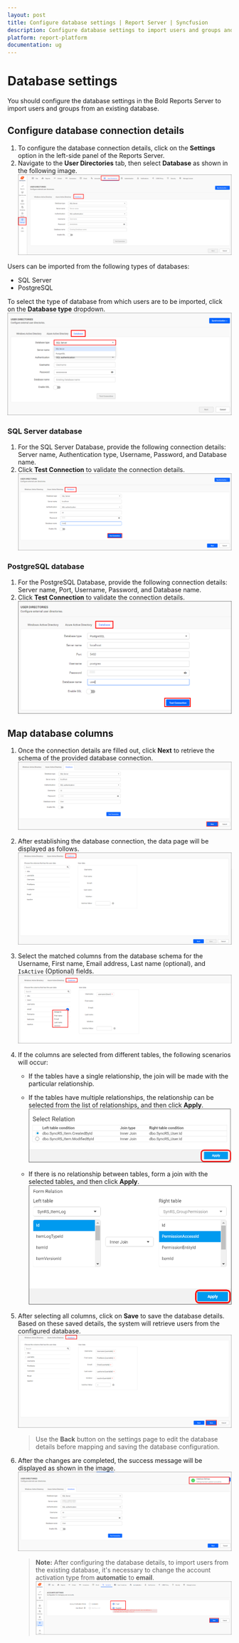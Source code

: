 ```yaml
---
layout: post
title: Configure database settings | Report Server | Syncfusion
description: Configure database settings to import users and groups and synchronize their details after importing into the Bold Reports On-Premise.
platform: report-platform
documentation: ug
---
```


# Database settings

You should configure the database settings in the Bold Reports Server to import users and groups from an existing database.

## Configure database connection details

1. To configure the database connection details, click on the **Settings** option in the left-side panel of the Reports Server.
2. Navigate to the **User Directories** tab, then select **Database** as shown in the following image.
    ![Database connection configuration page](/static/assets/on-premise/images/settings/database-settings-page.png)

Users can be imported from the following types of databases:
* SQL Server
* PostgreSQL

To select the type of database from which users are to be imported, click on the **Database type** dropdown.
    ![Select database Type](/static/assets/on-premise/images/settings/select-database-type.png)

### SQL Server database

1. For the SQL Server Database, provide the following connection details: Server name, Authentication type, Username, Password, and Database name.
2. Click **Test Connection** to validate the connection details.
![Configuring SQL Server database connection](/static/assets/on-premise/images/settings/connect-to-sqlserver-database.png)

### PostgreSQL database

1. For the PostgreSQL Database, provide the following connection details: Server name, Port, Username, Password, and Database name.
2. Click **Test Connection** to validate the connection details.
![Configuring PostgreSQL database connection](/static/assets/on-premise/images/settings/connect-to-postgresql-database.png)

## Map database columns

1. Once the connection details are filled out, click **Next** to retrieve the schema of the provided database connection.
    ![Select Next option from database page](/static/assets/on-premise/images/settings/next-click.png)

2. After establishing the database connection, the data page will be displayed as follows.
    ![Database mapping column](/static/assets/on-premise/images/settings/select-columns-page.png)

3. Select the matched columns from the database schema for the Username, First name, Email address, Last name (optional), and `IsActive` (Optional) fields.
    ![Mapping database column with user fields](/static/assets/on-premise/images/settings/map-columns.png)

4. If the columns are selected from different tables, the following scenarios will occur:
    * If the tables have a single relationship, the join will be made with the particular relationship.
    * If the tables have multiple relationships, the relationship can be selected from the list of relationships, and then click **Apply**.
        ![Select table relationship](/static/assets/on-premise/images/settings/select-relation.png)

    * If there is no relationship between tables, form a join with the selected tables,  and then click **Apply**.
        ![Form table relationship](/static/assets/on-premise/images/settings/form-relation.png)

5. After selecting all columns, click on **Save** to save the database details. Based on these saved details, the system will retrieve users from the configured database.
    ![Saving database details](/static/assets/on-premise/images/settings/save-database-details.png)

    > Use the **Back** button on the settings page to edit the database details before mapping and saving the database configuration.

6. After the changes are completed, the success message will be displayed as shown in the image.
    ![Database configuration success message](/static/assets/on-premise/images/settings/database-details-saved.png)

    > **Note:** After configuring the database details, to import users from the existing database, it's necessary to change the account activation type from **automatic** to **email**.
    > ![Change Account Settings](/static/assets/on-premise/images/settings/change-account-activation.png)